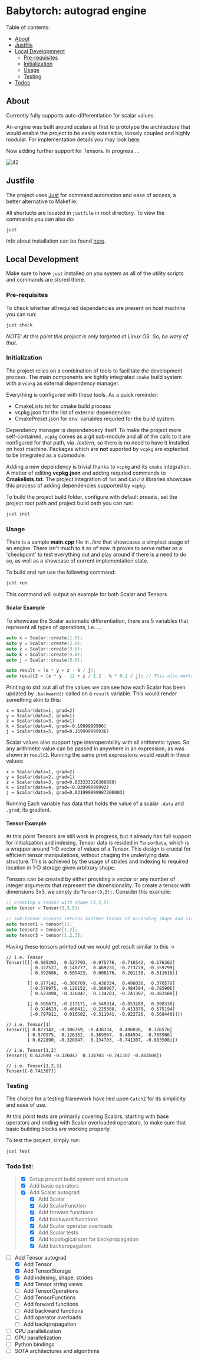 # Babytorch:  autograd engine

Table of contents:

-   [About](#about)
-   [Justfile](#justfile)
-   [Local Developmnent](#local-development)
    -   [Pre-requisites](#pre-requisites)
    -   [Initialization](#initialization)
    -   [Usage](#usage)
    -   [Testing](#testing)
-   [Todos](#todo-list)

## About

Currently fully supports auto-differentiation for scalar values.  

An engine was built around scalars at first to prototype the architecture that would enable the project to be easily extensible, loosely coupled and highly modular. For implementation details you may look [here](../src/babytorch/scalar.hpp). 


Now adding further support for Tensors. In progress ... 

![42](https://geps.dev/progress/42)


## Justfile
The project uses [Just](https://github.com/casey/just) for command automation and ease of access, a better alternative to Makefile. 

All shortucts are located in `justfile` in root directory. To view the commands you can also do:
```shell
just
```
Info about installation can be found [here](https://github.com/casey/just#packages).


## Local Development

Make sure to have `just` installed on you system as all of the utility scripts and commands are stored there.

### Pre-requisites

To check whether all required dependencies are present on host machine you can run: 
```bash
just check
```
*NOTE: At this point this project is only targeted at Linux OS. So, be wary of that.*

### Initialization

The project relies on a combination of tools to facilitate the development process.
The main components are tightly integrated `cmake` build system with a `vcpkg` as external dependency manager. 

Everything is configured with these tools. As a quick reminder:
- CmakeLists.txt for cmake build process 
- vcpkg.json for the list of external dependencies
- CmakePreset.json for env. variables requried for the build system.

Dependency manager is dependencecy itself. To make the project more self-contained, `vcpkg` comes as a git sub-module and all of the calls to it are configured for that path, via *./extern*, so there is no need to have it installed on host machine. Packages which are **not** suported by `vcpkg` are exptected to be integrated as a submodule.

Adding a new dependency is trivial thanks to `vcpkg` and its `cmake` integration. A matter of editing **vcpkg.json** and adding requried commands to **Cmakelists.txt**. The project integration of `fmt` and `Catch2` libraries showcase this process of adding dependencies supported by `vcpkg`.

To build the project build folder, configure with default presets, set the project root path and project build path you can run:
```bash
just init
```

### Usage

There is a sample **main.cpp** file in *./src* that showcases a simplest usage of an engine. There isn't much to it as of now. It proves to serve rather as a 'checkpoint' to test everything out and play around if there is a need to do so, as well as a showcase of current implementation state. 

To build and run use the following command:

```bash
just run
```

This command will output an example for both Scalar and Tensors

#### Scalar Example

To showcase the Scalar automatic differentiation, there are 5 variables that represent all types of operations, i.e. ...
```c++
auto x = Scalar::create(1.0);
auto y = Scalar::create(2.0);
auto z = Scalar::create(3.0);
auto k = Scalar::create(4.0);
auto j = Scalar::create(5.0);

auto result = (x * y + z - k / j);
auto result2 = (x * y - 12 + z / 1.2 - k * 0.2 / j); // This also works
```

Printing to std::out all of the values we can see how each Scalar has been updated by `.backward()` called on a `result` variable. This would render something akin to this:
```
x = Scalar(data=1, grad=2)
y = Scalar(data=2, grad=1)
z = Scalar(data=3, grad=1)
k = Scalar(data=4, grad=-0.1999999996)
j = Scalar(data=5, grad=0.159999999936)
```

Scalar values also support type interoperability with all arithmetic types. So any arithmetic value can be passed in anywhere in an expression, as was shown in `result2`. Running the same print expressions would result in these values:
``` 
x = Scalar(data=1, grad=2)
y = Scalar(data=2, grad=1)
z = Scalar(data=3, grad=0.833333326388889)
k = Scalar(data=4, grad=-0.03999999992)
j = Scalar(data=5, grad=0.031999999987200003)
```

Running 
Each variable has data that holds the value of a scalar `.data` and `.grad`, its gradient.


#### Tensor Example

At this point Tensors are still work in progress, but it already has full support for initialization and indexing. Tensor data is resided in `TensorData`, which is a wrapper around 1-D vector of values of a Tensor. This design is crucial for efficient tensor manipulations, without chaging the underlying data structure. This is achieved by the usage of strides and indexing to required location in 1-D storage given arbitrary shape.

Tensors can be created by either providing a vector or any number of integer arguments that represent the dimensionality. To create a tensor with dimensions 3x3, we simply do `Tensor(3,3);`. Consider this example:

```c++
// creating a tensor with shape (3,3,5)
auto tensor = Tensor(3,3,5);

// sub-tensor accesss returns another tensor of according shape and size
auto tensor1 = tensor[1];
auto tensor2 = tensor[1,2];
auto tensor3 = tensor[1,2,3];
```

Having these tensors printed out we would get result similar to this ->
```
// i.e. Tensor
Tensor([[[-0.905293,  0.527793, -0.975776, -0.716542, -0.176362]
         [ 0.322527,  0.140777,  0.469231, -0.773779, -0.559799]
         [ 0.392686,  0.509423,  0.008176,  0.201130, -0.811616]]
       
        [[ 0.877142, -0.306769, -0.436334,  0.496036,  0.376576]
         [-0.570975, -0.126152, -0.369967,  0.484594, -0.785906]
         [ 0.622890, -0.326047,  0.134703, -0.741307, -0.883508]]
       
        [[ 0.605673, -0.217171, -0.549314, -0.053289,  0.898330]
         [ 0.924623, -0.460411,  0.225380,  0.413370,  0.575194]
         [-0.797811,  0.016582, -0.311041, -0.922726,  0.568440]]])

// i.e. Tensor[1]
Tensor([[ 0.877142, -0.306769, -0.436334,  0.496036,  0.376576]
        [-0.570975, -0.126152, -0.369967,  0.484594, -0.785906]
        [ 0.622890, -0.326047,  0.134703, -0.741307, -0.883508]])

// i.e. Tensor[1,2]
Tensor([ 0.622890 -0.326047  0.134703 -0.741307 -0.883508])

// i.e. Tensor[1,2,3]
Tensor([-0.741307])

```
### Testing

The choice for a testing framework have lied upon `Catch2` for its simplicity and ease of use. 

At this point tests are primarily covering Scalars, starting with base operators and ending with Scalar overloaded operators, to make sure that basic building blocks are working properly. 

To test the project, simply run:
```bash
just test
```

### Todo list:
> - [x] Setup project build system and structure
> - [x] Add basic operators
> - [x] Add Scalar autograd
>   - [x] Add Scalar
>   - [x] Add ScalarFunction
>   - [x] Add forward functions
>   - [x] Add backward functions
>   - [x] Add Scalar operator overloads
>   - [x] Add Scalar tests
>   - [x] Add topological sort for backpropagation
>   - [x] Add backpropagation
- [ ] Add Tensor autograd 
    - [x] Add Tensor
    - [x] Add TensorStorage
    - [x] Add indexing, shape, strides
    - [x] Add Tensor string views
    - [ ] Add TensorOperations
    - [ ] Add TensorFunctions
    - [ ] Add forward functions
    - [ ] Add backward functions
    - [ ] Add operator overloads
    - [ ] Add backpropagation
- [ ] CPU parallelization
- [ ] GPU parallelization
- [ ] Python bindings
- [ ] SOTA architectures and algorithms
